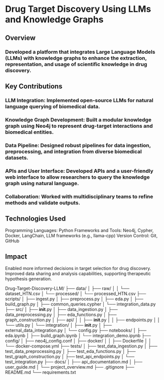 # Drug Target Discovery Using LLMs and Knowledge Graphs
## Overview
### Developed a platform that integrates Large Language Models (LLMs) with knowledge graphs to enhance the extraction, representation, and usage of scientific knowledge in drug discovery.

## Key Contributions

### LLM Integration: Implemented open-source LLMs for natural language querying of biomedical data.
### Knowledge Graph Development:  Built a modular knowledge graph using Neo4j to represent drug-target interactions and biomedical entities.
### Data Pipeline: Designed robust pipelines for data ingestion, preprocessing, and integration from diverse biomedical datasets.
### APIs and User Interface: Developed APIs and a user-friendly web interface to allow researchers to query the knowledge graph using natural language.
### Collaboration: Worked with multidisciplinary teams to refine methods and validate outputs.

## Technologies Used
Programming Languages: Python
Frameworks and Tools: Neo4j, Cypher, Docker, LangChain, LLM frameworks (e.g., llama-cpp)
Version Control: Git, GitHub

## Impact
Enabled more informed decisions in target selection for drug discovery.
Improved data sharing and analysis capabilities, supporting therapeutic hypothesis generation.


Drug-Target-Discovery-LLM/
├── data/
│   ├── raw/
│   │   └── dataset_HTN.csv
│   └── processed/
│       └── processed_HTN.csv
├── scripts/
│   ├── ingest.py
│   ├── preprocess.py
│   ├── eda.py
│   ├── build_graph.py
│   ├── common_queries.cypher
│   └── integration_data.py
├── src/
│   ├── __init__.py
│   ├── data_ingestion.py
│   ├── data_preprocessing.py
│   ├── eda_functions.py
│   ├── graph_construction.py
│   ├── api/
│   │   ├── __init__.py
│   │   ├── endpoints.py
│   │   └── utils.py
│   └── integration/
│       ├── __init__.py
│       ├── external_data_integration.py
│       └── config.py
├── notebooks/
│   ├── eda.ipynb
│   ├── build_graph.ipynb
│   └── integration_demo.ipynb
├── config/
│   ├── neo4j_config.conf
│   ├── docker/
│   │   ├── Dockerfile
│   │   └── docker-compose.yml
├── tests/
│   ├── test_data_ingestion.py
│   ├── test_data_preprocessing.py
│   ├── test_eda_functions.py
│   ├── test_graph_construction.py
│   ├── test_api_endpoints.py
│   └── test_integration.py
├── docs/
│   ├── api_documentation.md
│   ├── user_guide.md
│   └── project_overview.md
├── .gitignore
├── README.md
└── requirements.txt
